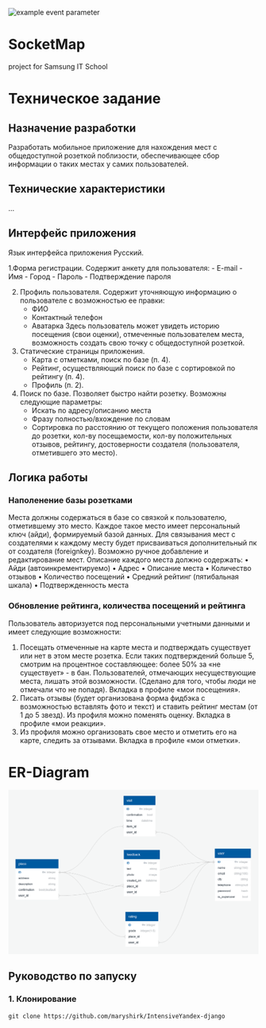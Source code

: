 ![example event parameter](https://github.com/maryshirk/SocketMap/actions/workflows/android.yml/badge.svg)
# SocketMap
project for Samsung IT School
# Техническое задание
## Назначение разработки
Разработать мобильное приложение для нахождения мест с общедоступной розеткой поблизости, обеспечивающее сбор информации о таких местах у самих пользователей.
## Технические характеристики
…
## Интерфейс приложения
Язык интерфейса приложения Русский.

1.Форма регистрации. Содержит анкету для пользователя:
	- E-mail
	- Имя
	- Город
	- Пароль
	- Подтверждение пароля

2.	Профиль пользователя. Содержит уточняющую информацию о пользователе с возможностью ее правки:
	- ФИО
	- Контактный телефон
	- Аватарка
Здесь пользователь может увидеть историю посещения (свои оценки), отмеченные пользователем места, возможность создать свою точку с общедоступной розеткой. 
3.	Статические страницы приложения.
	- Карта с отметками, поиск по базе (п. 4).
	- Рейтинг, осуществляющий поиск по базе с сортировкой по рейтингу (п. 4).
	- Профиль (п. 2).
4.	Поиск по базе. Позволяет быстро найти розетку. Возможны следующие параметры:
	- Искать по адресу/описанию места
	- Фразу полностью/вхождение по словам
	- Сортировка по расстоянию от текущего положения пользователя до розетки, кол-ву посещаемости, кол-ву положительных отзывов, рейтингу, достоверности создателя (пользователя, отметившего это место).
## Логика работы
### Наполенение базы розетками
Места должны содержаться в базе со связкой к пользователю, отметившему это место. Каждое такое место имеет персональный ключ (айди), формируемый базой данных. Для связывания мест с создателями к каждому месту будет присваиваться дополнительный пк от создателя (foreignkey).
Возможно ручное добавление и редактирование мест. Описание каждого места должно содержать:
•	Айди (автоинкрементируемо)
•	Адрес
•	Описание места
•	Количество отзывов
•	Количество посещений
•	Средний рейтинг (пятибальная шкала)
•	Подтвержденность места
### Обновление рейтинга, количества посещений и рейтинга
Пользователь авторизуется под персональными учетными данными и имеет следующие возможности:
1)	Посещать отмеченные на карте места и подтверждать существует или нет в этом месте розетка. Если таких подтверждений больше 5, смотрим на процентное составляющее: более 50% за «не существует» - в бан. Пользователей, отмечающих несуществующие места, лишать этой возможности. (Сделано для того, чтобы люди не отмечали что не попадя). Вкладка в профиле «мои посещения».
2)	Писать отзывы (будет организована форма фидбэка с возможностью вставлять фото и текст) и ставить рейтинг местам (от 1 до 5 звезд). Из профиля можно поменять оценку. Вкладка в профиле «мои реакции».
3)	Из профиля можно организовать свое место и отметить его на карте, следить за отзывами. Вкладка в профиле «мои отметки».
# ER-Diagram
![Иллюстрация к проекту](https://github.com/maryshirk/SocketMap/blob/main/erdiagram.png)
## Руководство по запуску
### 1. Клонирование
```
git clone https://github.com/maryshirk/IntensiveYandex-django
```
